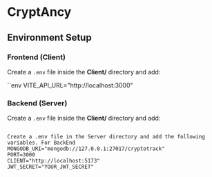 # CryptAncy


## Environment Setup

### Frontend (Client)
Create a `.env` file inside the **Client/** directory and add:

``env
VITE_API_URL="http://localhost:3000"


### Backend (Server)
Create a `.env` file inside the **Client/** directory and add:

```env

Create a .env file in the Server directory and add the following variables. For BackEnd
MONGODB_URI="mongodb://127.0.0.1:27017/cryptotrack"
PORT=3000
CLIENT="http://localhost:5173"
JWT_SECRET="YOUR_JWT_SECRET"
